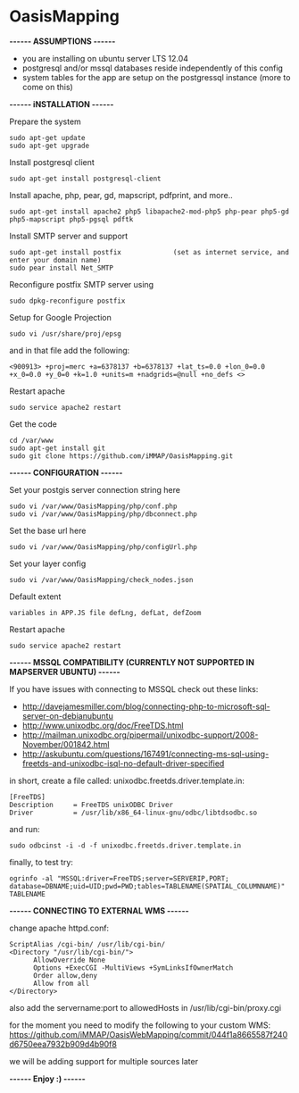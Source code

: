 OasisMapping
============

<b>------ ASSUMPTIONS ------</b>
- you are installing on ubuntu server LTS 12.04
- postgresql and/or mssql databases reside independently of this config
- system tables for the app are setup on the postgressql instance (more to come on this)

<b>------ iNSTALLATION ------</b>         

Prepare the system

    sudo apt-get update
    sudo apt-get upgrade

Install postgresql client

    sudo apt-get install postgresql-client 
    
Install apache, php, pear, gd, mapscript, pdfprint, and more..

    sudo apt-get install apache2 php5 libapache2-mod-php5 php-pear php5-gd php5-mapscript php5-pgsql pdftk
    
Install SMTP server and support

    sudo apt-get install postfix             (set as internet service, and enter your domain name)
    sudo pear install Net_SMTP
    
Reconfigure postfix SMTP server using

    sudo dpkg-reconfigure postfix
    
Setup for Google Projection

    sudo vi /usr/share/proj/epsg
    
and in that file add the following:

    <900913> +proj=merc +a=6378137 +b=6378137 +lat_ts=0.0 +lon_0=0.0 +x_0=0.0 +y_0=0 +k=1.0 +units=m +nadgrids=@null +no_defs <>
    
Restart apache

    sudo service apache2 restart
    
Get the code

    cd /var/www
    sudo apt-get install git
    sudo git clone https://github.com/iMMAP/OasisMapping.git

<b>------ CONFIGURATION ------</b>   

Set your postgis server connection string here   

    sudo vi /var/www/OasisMapping/php/conf.php
    sudo vi /var/www/OasisMapping/php/dbconnect.php
    
Set the base url here 

    sudo vi /var/www/OasisMapping/php/configUrl.php  
    
Set your layer config

    sudo vi /var/www/OasisMapping/check_nodes.json
    
Default extent

    variables in APP.JS file defLng, defLat, defZoom

Restart apache

    sudo service apache2 restart
    
<b>------ MSSQL COMPATIBILITY (CURRENTLY NOT SUPPORTED IN MAPSERVER UBUNTU) ------</b>   

If you have issues with connecting to MSSQL check out these links:
- http://davejamesmiller.com/blog/connecting-php-to-microsoft-sql-server-on-debianubuntu
- http://www.unixodbc.org/doc/FreeTDS.html
- http://mailman.unixodbc.org/pipermail/unixodbc-support/2008-November/001842.html
- http://askubuntu.com/questions/167491/connecting-ms-sql-using-freetds-and-unixodbc-isql-no-default-driver-specified
   

in short, create a file called: unixodbc.freetds.driver.template.in:

    [FreeTDS]
    Description     = FreeTDS unixODBC Driver
    Driver          = /usr/lib/x86_64-linux-gnu/odbc/libtdsodbc.so
    
and run: 

    sudo odbcinst -i -d -f unixodbc.freetds.driver.template.in

finally, to test try:

    ogrinfo -al "MSSQL:driver=FreeTDS;server=SERVERIP,PORT;
    database=DBNAME;uid=UID;pwd=PWD;tables=TABLENAME(SPATIAL_COLUMNNAME)" TABLENAME

<b>------ CONNECTING TO EXTERNAL WMS ------</b>   

change apache httpd.conf:

    ScriptAlias /cgi-bin/ /usr/lib/cgi-bin/
    <Directory "/usr/lib/cgi-bin/">
          AllowOverride None
          Options +ExecCGI -MultiViews +SymLinksIfOwnerMatch
          Order allow,deny
          Allow from all
    </Directory>
    
also add the servername:port to allowedHosts in /usr/lib/cgi-bin/proxy.cgi

for the moment you need to modify the following to your custom WMS:
https://github.com/iMMAP/OasisWebMapping/commit/044f1a8665587f240d6750eea7932b909d4b90f8

we will be adding support for multiple sources later

<b>------ Enjoy :) ------</b>   

